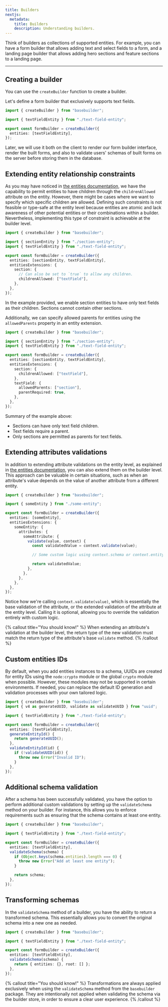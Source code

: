 ```yaml
---
title: Builders
nextjs:
  metadata:
    title: Builders
    description: Understanding builders.
---
```


Think of builders as collections of supported entities. For example, you can have a form builder that allows adding text and select fields to a form, and a landing page builder that allows adding hero sections and feature sections to a landing page.

---

## Creating a builder

You can use the `createBuilder` function to create a builder.

Let's define a form builder that exclusively supports text fields.

```typescript
import { createBuilder } from "basebuilder";

import { textFieldEntity } from "./text-field-entity";

export const formBuilder = createBuilder({
  entities: [textFieldEntity],
});
```

Later, we will use it both on the client to render our form builder interface, render the built forms, and also to validate users' schemas of built forms on the server before storing them in the database.

## Extending entity relationship constraints

As you may have noticed in [the entities documentation](/docs/entities#relationships-constraints), we have the capability to permit entities to have children through the `childrenAllowed` attribute on the entity. However, there might be cases where we want to specify which specific children are allowed. Defining such constraints is not feasible or type-safe at the entity level because entities are atomic and lack awareness of other potential entities or their combinations within a builder. Nevertheless, implementing this type of constraint is achievable at the builder level.

```typescript
import { createBuilder } from "basebuilder";

import { sectionEntity } from "./section-entity";
import { textFieldEntity } from "./text-field-entity";

export const formBuilder = createBuilder({
  entities: [sectionEntity, textFieldEntity],
  entitiesExtensions: {
    section: {
      // Can also be set to `true` to allow any children.
      childrenAllowed: ["textField"],
    },
  },
});
```

In the example provided, we enable section entities to have only text fields as their children. Sections cannot contain other sections.

Additionally, we can specify allowed parents for entities using the `allowedParents` property in an entity extension.

```typescript
import { createBuilder } from "basebuilder";

import { sectionEntity } from "./section-entity";
import { textFieldEntity } from "./text-field-entity";

export const formBuilder = createBuilder({
  entities: [sectionEntity, textFieldEntity],
  entitiesExtensions: {
    section: {
      childrenAllowed: ["textField"],
    },
    textField: {
      allowedParents: ["section"],
      parentRequired: true,
    },
  },
});
```

Summary of the example above:

- Sections can have only text field children.
- Text fields require a parent.
- Only sections are permitted as parents for text fields.

## Extending attributes validations

In addition to extending attribute validations on the entity level, as explained in [the entities documentation](/docs/entities#extending-attributes-validations), you can also extend them on the builder level. This approach can be valuable in certain situations, such as when an attribute's value depends on the value of another attribute from a different entity.

```typescript
import { createBuilder } from "basebuilder";

import { someEntity } from "./some-entity";

export const formBuilder = createBuilder({
  entities: [someEntity],
  entitiesExtensions: {
    someEntity: {
      attributes: {
        someAttribute: {
          validate(value, context) {
            const validatedValue = context.validate(value);

            // Some custom logic using context.schema or context.entity.

            return validatedValue;
          },
        },
      },
    },
  },
});
```

Notice how we're calling `context.validate(value)`, which is essentially the base validation of the attribute, or the extended validation of the attribute at the entity level. Calling it is optional, allowing you to override the validation entirely with custom logic.

{% callout title="You should know!" %}
When extending an attribute's validation at the builder level, the return type of the new validation must match the return type of the attribute's base `validate` method.
{% /callout %}

## Custom entities IDs

By default, when you add entities instances to a schema, UUIDs are created for entity IDs using the `node:crypto` module or the global `crypto` module when possible. However, these modules may not be supported in certain environments. If needed, you can replace the default ID generation and validation processes with your own tailored logic.

```typescript
import { createBuilder } from "basebuilder";
import { v4 as generateUUID, validate as validateUUID } from "uuid";

import { textFieldEntity } from "./text-field-entity";

export const formBuilder = createBuilder({
  entities: [textFieldEntity],
  generateEntityId() {
    return generateUUID();
  },
  validateEntityId(id) {
    if (!validateUUID(id)) {
      throw new Error("Invalid ID");
    }
  },
});
```

## Additional schema validation

After a schema has been successfully validated, you have the option to perform additional custom validations by setting up the `validateSchema` method on your builder. For instance, this allows you to enforce requirements such as ensuring that the schema contains at least one entity.

```typescript
import { createBuilder } from "basebuilder";

import { textFieldEntity } from "./text-field-entity";

export const formBuilder = createBuilder({
  entities: [textFieldEntity],
  validateSchema(schema) {
    if (Object.keys(schema.entities).length === 0) {
      throw new Error("Add at least one entity");
    }

    return schema;
  },
});
```

## Transforming schemas

In the `validateSchema` method of a builder, you have the ability to return a transformed schema. This essentially allows you to convert the original schema into a new one as needed.

```typescript
import { createBuilder } from "basebuilder";

import { textFieldEntity } from "./text-field-entity";

export const formBuilder = createBuilder({
  entities: [textFieldEntity],
  validateSchema(schema) {
    return { entities: {}, root: [] };
  },
});
```

{% callout title="You should know!" %}
Transformations are always applied exclusively when using the `validateSchema` method from the `basebuilder` package. They are intentionally not applied when validating the schema via the builder store, in order to ensure a clear user experience.
{% /callout %}
